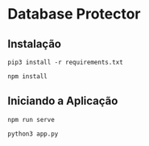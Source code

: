 # Database Protector

## Instalação

```
pip3 install -r requirements.txt
```

```
npm install
```

## Iniciando a Aplicação

```
npm run serve
```

```
python3 app.py
```

